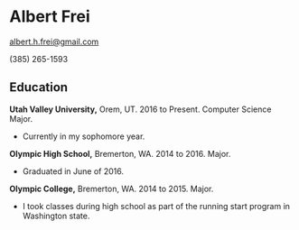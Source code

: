 # Albert Frei
albert.h.frei@gmail.com

(385) 265-1593

## Education
**Utah Valley University,**  Orem, UT. 2016 to Present. Computer Science Major.
* Currently in my sophomore year.


**Olympic High School,** Bremerton, WA. 2014 to 2016. Major.
* Graduated in June of 2016.


**Olympic College,** Bremerton, WA. 2014 to 2015. Major.
* I took classes during high school as part of the running start program in Washington state.

